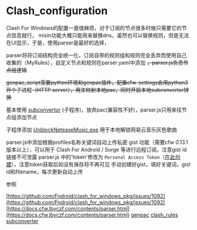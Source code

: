 # Clash_configuration

Clash For Windows的配置一直很麻烦，对于订阅的节点很多时候只需要它的节点信息就行，
mixin功能大概只能用来替换dns，虽然也可以替换规则，但是无法在UI显示，于是，使用parser是最好的选择，

parser将将订阅结构完全统一化，订阅自带的规则组和规则完全丢弃而使用自己收集的（MyRules），自定义节点和规则在parser.yaml中添加 ~~，parser.js负责节点组逻辑~~

~~genpac_script需要python环境和genpac插件，配置cfw-settings会用python3开个子进程（HTTP server），用来映射本地pac，同时开启本地subconvertor转换~~

基本使用 [subconvertor](https://github.com/tindy2013/subconverter) (子程序)，放弃pac(兼容性不好)，parser.js只用来往节点组添加节点

子程序添加 [UnblockNeteaseMusic.exe](https://github.com/cnsilvan/UnblockNeteaseMusic) 用于本地解锁网易云音乐灰色歌曲

parser.js中添加根据profiles名称关键词自动上传私密 gist 功能（需要cfw 0.13.1版本以上），可以用于 Clash For Android / Surge 等进行远程订阅，注意gist id 链接不可泄露
parser.js 中的'token'修改为 `Personal Access Token`（[在此创建](https://github.com/settings/tokens/new?scopes=gist&description=Subconverter)），注意token获取后如没有保存将不再可见
手动创建好gist，填好关键词，gist id和filename，每次更新自动上传

参照

[https://github.com/Fndroid/clash_for_windows_pkg/issues/1092](https://github.com/Fndroid/clash_for_windows_pkg/issues/1092)
[https://docs.cfw.lbyczf.com/contents/parser.html](https://docs.cfw.lbyczf.com/contents/parser.html)
[genpac](https://github.com/JinnLynn/genpac)
[clash_rules](https://github.com/Loyalsoldier/clash-rules)
[subconverter](https://github.com/tindy2013/subconverter)